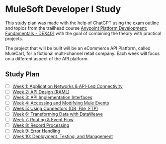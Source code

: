 # MuleSoft Developer I Study

This study plan was made with the help of ChatGPT using the [exam outline](exam-outline.md) and topics from the trailhead course [Anypoint Platform Development: Fundamentals - DEX401](anypoint-platform-development-fundamentals.md) with the goal of combining the theory with practical projects.

The project that will be built will be an eCommerce API Platform, called MuleCart, for a fictional multi-channel retail company. Each week will focus on a different aspect of the API platform.

## Study Plan

- [ ] [Week 1: Application Networks & API-Led Connectivity](week-01/README.md)
- [ ] [Week 2: API Design (RAML)](week-02/README.md)
- [ ] [Week 3: API Implementation Interfaces](week-03/README.md)
- [ ] [Week 4: Accessing and Modifying Mule Events](week-04/README.md)
- [ ] [Week 5: Using Connectors (DB, File, FTP)](week-05-using-connectors-db-file-ftp/README.md)
- [ ] [Week 6: Transforming Data with DataWeave](week-06-transforming-data-with-dataweave/README.md)
- [ ] [Week 7: Routing & Event Flow](week-07-routing-event-flow/README.md)
- [ ] [Week 8: Record Processing](week-08-record-processing/README.md)
- [ ] [Week 9: Error Handling](week-09-error-handling/README.md)
- [ ] [Week 10: Deployment, Testing, and Management](week-10-deployment-testing-and-management/README.md)
